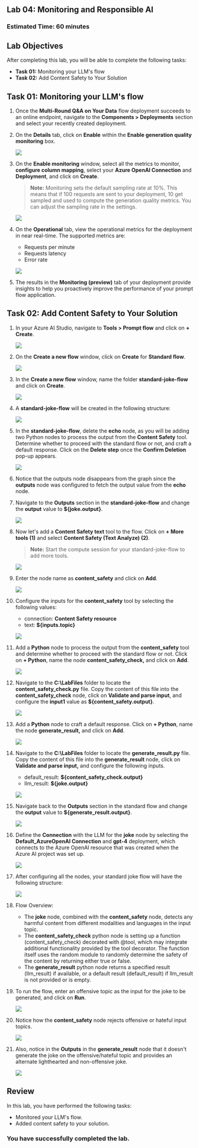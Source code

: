 ## Lab 04: Monitoring and Responsible AI 

### Estimated Time: 60 minutes

## Lab Objectives

After completing this lab, you will be able to complete the following tasks:

- **Task 01:** Monitoring your LLM's flow
- **Task 02:** Add Content Safety to Your Solution

## Task 01: Monitoring your LLM's flow

1. Once the **Multi-Round Q&A on Your Data** flow deployment succeeds to an online endpoint, navigate to the **Components > Deployments** section and select your recently created deployment.

1. On the **Details** tab, click on **Enable** within the **Enable generation quality monitoring** box.

   ![](media/enable-monitoring.png)

1. On the **Enable monitoring** window, select all the metrics to monitor, **configure column mapping**, select your **Azure OpenAI Connection** and **Deployment**, and click on **Create**.

   >**Note:** Monitoring sets the default sampling rate at 10%. This means that if 100 requests are sent to your deployment, 10 get sampled and used to compute the generation quality metrics. You can adjust the sampling rate in the settings.

   ![](media/enable-monitoring-create.png)

1. On the **Operational** tab, view the operational metrics for the deployment in near real-time. The supported metrics are:

   - Requests per minute
   - Requests latency
   - Error rate
  
   ![](media/monitoring-operational-tab.png)

1. The results in the **Monitoring (preview)** tab of your deployment provide insights to help you proactively improve the performance of your prompt flow application.

## Task 02: Add Content Safety to Your Solution

1. In your Azure AI Studio, navigate to **Tools > Prompt flow** and click on **+ Create**.

   ![](media/+create-prompt-flow.png)

1. On the **Create a new flow** window, click on **Create** for **Standard flow**.

   ![](media/standard-flow-create.png)

1. In the **Create a new flow** window, name the folder **standard-joke-flow** and click on **Create**.

   ![](media/standard-joke-flow-create.png)

1. A **standard-joke-flow** will be created in the following structure:

   ![](media/standard-joke-flow-structure.png)

1. In the **standard-joke-flow**, delete the **echo** node, as you will be adding two Python nodes to process the output from the **Content Safety** tool. Determine whether to proceed with the standard flow or not, and craft a default response. Click on the **Delete step** once the **Confirm Deletion** pop-up appears.

   ![](media/standard-flow-delete-echo.png)

1. Notice that the outputs node disappears from the graph since the **outputs** node was configured to fetch the output value from the **echo** node.

1. Navigate to the **Outputs** section in the **standard-joke-flow** and change the **output** value to **${joke.output}**.

   ![](media/standard-flow-joke-ouput.png)

1. Now let's add a **Content Safety text** tool to the flow. Click on **+ More tools (1)** and select **Content Safety (Text Analyze) (2)**.

   >**Note:** Start the compute session for your standard-joke-flow to add more tools.

   ![](media/more-tools-content-safety.png)

1. Enter the node name as **content_safety** and click on **Add**.

   ![](media/content-safety-name-add.png)

1. Configure the inputs for the **content_safety** tool by selecting the following values:

   - connection: **Content Safety resource**
   - text: **${inputs.topic}**

   ![](media/config-content-safety-inputs.png)

1. Add a **Python** node to process the output from the **content_safety** tool and determine whether to proceed with the standard flow or not. Click on **+ Python**, name the node **content_safety_check,** and click on **Add**.

   ![](media/content_safety-check-name-add.png)

1. Navigate to the **C:\LabFiles** folder to locate the **content_safety_check.py** file. Copy the content of this file into the **content_safety_check** node, click on **Validate and parse input**, and configure the **input1** value as **${content_safety.output}**.

   ![](media/config-content-safety-check.png)

1. Add a **Python** node to craft a default response. Click on **+ Python**, name the node **generate_result,** and click on **Add**.

   ![](media/generate-result-name-add.png)

1. Navigate to the **C:\LabFiles** folder to locate the **generate_result.py** file. Copy the content of this file into the **generate_result** node, click on **Validate and parse input,** and configure the following inputs.

   - default_result: **${content_safety_check.output}**
   - llm_result: **${joke.output}**

   ![](media/config-generate-result.png)

1. Navigate back to the **Outputs** section in the standard flow and change the **output** value to **${generate_result.output}**.

   ![](media/config-outputs-generate-result.png)

1. Define the **Connection** with the LLM for the **joke** node by selecting the **Default_AzureOpenAI Connection** and **gpt-4** deployment, which connects to the Azure OpenAI resource that was created when the Azure AI project was set up.

   ![](media/config-joke-llm-connection.png)

1. After configuring all the nodes, your standard joke flow will have the following structure:

   ![](media/standard-joke-flow-final.png)

1. Flow Overview:

   - The **joke** node, combined with the **content_safety** node, detects any harmful content from different modalities and languages in the input topic.
   - The **content_safety_check** python node is setting up a function (content_safety_check) decorated with @tool, which may integrate additional functionality provided by the tool decorator. The function itself uses the random module to randomly determine the safety of the content by returning either true or false.
   - The **generate_result** python node returns a specified result (llm_result) if available, or a default result (default_result) if llm_result is not provided or is empty.

1. To run the flow, enter an offensive topic as the input for the joke to be generated, and click on **Run**.

   ![](media/ca.png)

1. Notice how the **content_safety** node rejects offensive or hateful input topics.

   ![](media/content-safety-reject.png)

1. Also, notice in the **Outputs** in the **generate_result** node that it doesn't generate the joke on the offensive/hateful topic and provides an alternate lighthearted and non-offensive joke.

   ![](media/generate-result-joke-output.png)

## Review

In this lab, you have performed  the following tasks:

- Monitored your LLM's flow.
- Added content safety to your solution.

### You have successfully completed the lab.

















